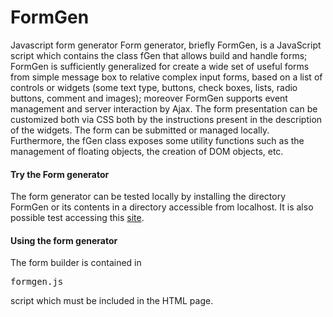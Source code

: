 # FormGen
Javascript form generator
Form generator, briefly FormGen, is a JavaScript script which contains the class fGen that allows build and handle forms; FormGen is sufficiently generalized for create a wide set of useful forms from simple message box to relative complex input forms, based on a list of controls or widgets (some text type, buttons, check boxes, lists, radio buttons, comment and images); moreover FormGen supports event management and server interaction by Ajax.
The form presentation can be customized both via CSS both by the instructions present in the description of the widgets.
The form can be submitted or managed locally.
Furthermore, the fGen class exposes some utility functions such as the management of floating objects, the creation of DOM objects, etc.
<h4>Try the Form generator</h4>
The form generator can be tested locally by installing the directory FormGen or its contents in a directory accessible from localhost.
It is also possible test accessing this <a href='https://www.condorinformatique.com/nFormgen' target='_blank'>site</a>. 
<h4>Using the form generator</h4>
The form builder is contained in <pre>formgen.js</pre> script which must be included in the HTML page.
